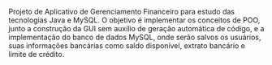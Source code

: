 Projeto de Aplicativo de Gerenciamento Financeiro para estudo das tecnologias Java e MySQL.
O objetivo é implementar os conceitos de POO, junto a construção da GUI sem auxílio de geração automática de código, e a implementação
do banco de dados MySQL, onde serão salvos os usuários, suas informações bancárias como saldo disponível, extrato bancário e limite de crédito.